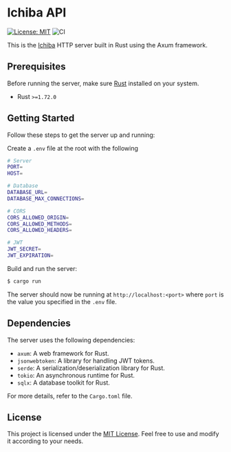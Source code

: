 # Ichiba API

[![License: MIT](https://img.shields.io/badge/License-MIT-yellow.svg)](https://opensource.org/licenses/MIT)
![CI](https://github.com/0xYami/ichiba/actions/workflows/ci.yml/badge.svg)

This is the [Ichiba](https://github.com/0xYami/ichiba-ui) HTTP server built in Rust using the Axum framework.

## Prerequisites

Before running the server, make sure [Rust](https://www.rust-lang.org/fr) installed on your system.

- Rust `>=1.72.0`

## Getting Started

Follow these steps to get the server up and running:

Create a `.env` file at the root with the following

```bash
# Server
PORT=
HOST=

# Database
DATABASE_URL=
DATABASE_MAX_CONNECTIONS=

# CORS
CORS_ALLOWED_ORIGIN=
CORS_ALLOWED_METHODS=
CORS_ALLOWED_HEADERS=

# JWT
JWT_SECRET=
JWT_EXPIRATION=
```

Build and run the server:

```bash
$ cargo run
```

The server should now be running at `http://localhost:<port>` where `port` is the value you specified in the `.env` file.

## Dependencies

The server uses the following dependencies:

- `axum`: A web framework for Rust.
- `jsonwebtoken`: A library for handling JWT tokens.
- `serde`: A serialization/deserialization library for Rust.
- `tokio`: An asynchronous runtime for Rust.
- `sqlx`: A database toolkit for Rust.

For more details, refer to the `Cargo.toml` file.

## License

This project is licensed under the [MIT License](LICENSE). Feel free to use and modify it according to your needs.
